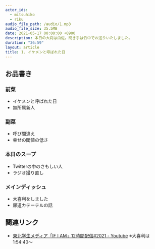 ```yaml
---
actor_ids:
  - mitsuhiko
  - riku
audio_file_path: /audio/1.mp3
audio_file_size: 35.5MB
date: 2021-05-17 00:00:00 +0900
description: 本日の大将は由佐。聞き手は竹中でお送りいたしました。
duration: "36:59"
layout: article
title: 1. イケメンと呼ばれた日
---
```

## お品書き
### 前菜
- イケメンと呼ばれた日
- 無所属新人
### 副菜
- 呼び間違え
- 幸せの閾値の低さ
### 本日のスープ
- Twitterの中のさもしい人
- ラジオ撮り直し
### メインディッシュ
- 大喜利をしました
- 尿道カテーテルの話

## 関連リンク

- [東北学生メディア「IF I AM」12時間配信#2021 - Youtube](https://www.youtube.com/watch?v=pyGx2djoU8g&t=31676s)
※大喜利は1:54:40〜
